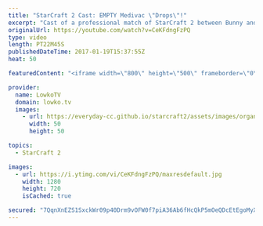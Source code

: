 ```yaml
---
title: "StarCraft 2 Cast: EMPTY Medivac \"Drops\"!"
excerpt: "Cast of a professional match of StarCraft 2 between Bunny and Solar. Subscribe for more videos: http://lowko.tv/youtube More StarCraft 2 Casts: https://goo.gl/S1lJbH  Empty Medivac drops, sneaky Gold base expansions and non-stop aggression. This Zerg vs Terran is crazy. Both players decide to move all"
originalUrl: https://youtube.com/watch?v=CeKFdngFzPQ
type: video
length: PT22M45S
publishedDateTime: 2017-01-19T15:37:55Z
heat: 50

featuredContent: "<iframe width=\"800\" height=\"500\" frameborder=\"0\" src=\"https://www.youtube.com/embed/CeKFdngFzPQ\" allow=\"accelerometer; autoplay; encrypted-media; gyroscope; picture-in-picture\" allowfullscreen></iframe>"

provider:
  name: LowkoTV
  domain: lowko.tv
  images:
    - url: https://everyday-cc.github.io/starcraft2/assets/images/organizations/lowko.tv-50x50.jpg
      width: 50
      height: 50

topics:
  - StarCraft 2

images:
  - url: https://i.ytimg.com/vi/CeKFdngFzPQ/maxresdefault.jpg
    width: 1280
    height: 720
    isCached: true

secured: "7QqnXnEZS1SxckWr09p40Drm9vOFW0f7piA36Ab6fHcQkP5mOeQDcEtEgoMyXLpIRDnbdOteolGnsLaSrUJxRYlSiJQFPoHqjlW88h56YqW/hON309WA/B+RH9VNW3vVB96Gv695iy8jR3oC/9YYdIGItBvTLx5RH2X6SlzPf8MacJI2oooc5bF4u/Y1cIIEjO8COodcKGxD7xlaOv6qBKuzL/hsLBUQ1oF3dsif6mfIQpWySq9CSSywXByjFkT3Di3ccihTYNaEw74YxoC+8I/rQoFw02/EKPMYzFSXYWe5wJE1+1qhGeQLzYHjTyFrLqbA+ESyOmj6vp2ilYo4HCAw7J2RwId2Ahz9fCqnesb/7Qbi0FU49u2/KdACyOIz8uw7QKecqY4Fzv4NvpDVcj/xk71SURz8dAn4O1GpsXn71YxIUT15kDyKF8R+ypC4;UNXLul7fUQxlu1YabZAMvQ=="
---
```


